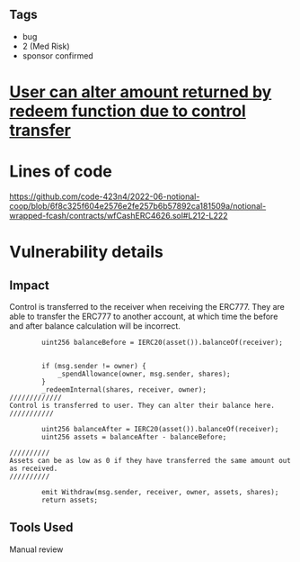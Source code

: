 ## Tags

- bug
- 2 (Med Risk)
- sponsor confirmed

# [User can alter amount returned by redeem function due to control transfer](https://github.com/code-423n4/2022-06-notional-coop-findings/issues/235) 

# Lines of code

https://github.com/code-423n4/2022-06-notional-coop/blob/6f8c325f604e2576e2fe257b6b57892ca181509a/notional-wrapped-fcash/contracts/wfCashERC4626.sol#L212-L222


# Vulnerability details

## Impact
Control is transferred to the receiver when receiving the ERC777. They are able to transfer the ERC777 to another account, at which time the before and after balance calculation will be incorrect.

```
        uint256 balanceBefore = IERC20(asset()).balanceOf(receiver);


        if (msg.sender != owner) {
            _spendAllowance(owner, msg.sender, shares);
        }
        _redeemInternal(shares, receiver, owner);
/////////////
Control is transferred to user. They can alter their balance here.
///////////

        uint256 balanceAfter = IERC20(asset()).balanceOf(receiver);
        uint256 assets = balanceAfter - balanceBefore;

//////////
Assets can be as low as 0 if they have transferred the same amount out as received.
//////////

        emit Withdraw(msg.sender, receiver, owner, assets, shares);
        return assets;
```

## Tools Used
Manual review

